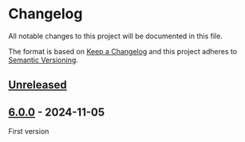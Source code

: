# Changelog

All notable changes to this project will be documented in this file.

The format is based on [Keep a Changelog](https://keepachangelog.com/)
and this project adheres to [Semantic Versioning](https://semver.org/).

## [Unreleased]

## [6.0.0] - 2024-11-05

First version

[Unreleased]: https://github.com/7H3LaughingMan/pf2e-bonus-feats/compare/v6.0.0...HEAD
[6.0.0]: https://github.com/7H3LaughingMan/pf2e-bonus-feats/releases/tag/v6.0.0

